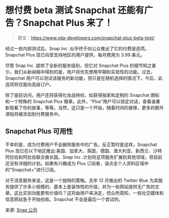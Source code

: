 # 想付费 beta 测试 Snapchat 还能有广告？Snapchat Plus 来了！

> 原文：<https://www.xda-developers.com/snapchat-plus-beta-test/>

经过一些内部测试后，Snap Inc .似乎终于向公众推出了它的付费层选项。Snapchat Plus 现已向受支持地区的用户提供，每月费用为 3.99 美元。

尽管 Snap Inc .提供了全新的服务级别，但它对 Snapchat Plus 的细节知之甚少。我们从新闻稿中得到的是，用户将优先使用早期和实验性的功能。过去，Snapchat 用户可以测试该服务的新功能，但只是在随机选择的情况下。今后，此选项将仅面向高级订户。

除了提前访问，用户还将获得化妆品特权，如获得独家和定制的 Snapchat 图标和一个特殊的 Snapchat Plus 徽章。此外，“Plus”用户可以锁定对话，查看谁重新观看了你的故事，等等。当然，这只是一个开始，随着时间的推移，更多的额外津贴将被添加到付费服务中。

## Snapchat Plus 可用性

不幸的是，成为付费用户不会删除服务中的广告。反正暂时是这样。Snapchat Plus 现已在以下地区推出:美国、加拿大、英国、德国、澳大利亚、新西兰、沙特阿拉伯和阿拉伯联合酋长国。Snap Inc .计划将这项服务扩展到其他领域，但目前还没有详细的计划。如果有兴趣成为 Plus 订阅者，请点击个人资料区域中的“Snapchat+”进行订阅。

对于消息服务来说，这是一个独特的策略。去年 12 月推出的 Twitter Blue 为其服务提供了许多小规模的、基本上是装饰性的升级，并为一些网站提供无广告的文章。这比实验功能更有价值吗？这将由用户来决定，但众所周知，一些社交媒体和信息网站急于开始创收。Snapchat 不会是最后一个尝试的。

来源: [Snap 公司](https://newsroom.snap.com/snapchatplus)